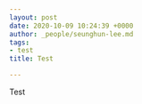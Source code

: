 ```yaml
---
layout: post
date: 2020-10-09 10:24:39 +0000
author: _people/seunghun-lee.md
tags:
- test
title: Test

---
```

Test